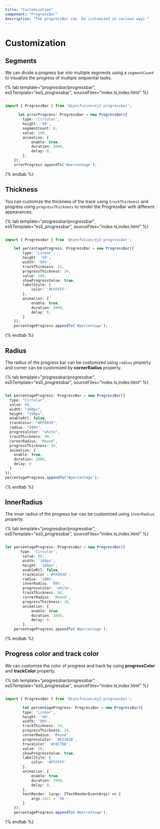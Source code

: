 ```yaml
---
title: "Customization"
component: "ProgressBar"
description: "The progressBar can  be customized in various ways "
---
```


# Customization

## Segments

<!-- markdownlint-disable MD033 -->

We can divide a progress bar into multiple segments using a `segmentCount` to visualize the progress of multiple sequential tasks.

{% tab template="progressbar/progressbar", es5Template="es5_progressbar", sourceFiles="index.ts,index.html"  %}

```typescript

import { ProgressBar } from '@syncfusion/ej2-progressbar';

      let errorProgress: ProgressBar = new ProgressBar({
        type: 'Circular',
        height: '60',
        segmentCount: 8,
        value: 100,
        animation: {
            enable: true,
            duration: 2000,
            delay: 0,
        },
    });
    errorProgress.appendTo('#percentage');

```

{% endtab %}

## Thickness

 You can customize the thickness of the track  using `trackThickness` and progress using `progressThickness` to render the ProgressBar with different appearances.

{% tab template="progressbar/progressbar", es5Template="es5_progressbar", sourceFiles="index.ts,index.html"  %}

```typescript

import { ProgressBar } from '@syncfusion/ej2-progressbar';

    let percentageProgress: ProgressBar = new ProgressBar({
        type: 'Linear',
        height: '60',
        width: '90%',
        trackThickness: 24,
        progressThickness: 24,
        value: 100,
        showProgressValue: true,
        labelStyle: {
            color: '#FFFFFF'
        },
        animation: {
            enable: true,
            duration: 2000,
            delay: 0,
        }
    });
    percentageProgress.appendTo('#percentage');

```

{% endtab %}

## Radius

<!-- markdownlint-disable MD033 -->

The  radius of the progress bar can be customized using `radius` property and  corner can be customized by **cornerRadius** property.  

{% tab template="progressbar/progressbar", es5Template="es5_progressbar", sourceFiles="index.ts,index.html"  %}

```typescript

let percentageProgress: ProgressBar = new ProgressBar({
  type: "Circular",
  value: 60,
  width: "160px",
  height: "160px",
  enableRtl: false,
  trackColor: "#FFD939",
  radius: "100%",
  progressColor: "white",
  trackThickness: 80,
  cornerRadius: "Round",
  progressThickness: 10,
  animation: {
    enable: true,
    duration: 2000,
    delay: 0
  }
});
percentageProgress.appendTo("#percentage");

```

{% endtab %}

## InnerRadius

<!-- markdownlint-disable MD033 -->

The inner radius of the progress bar can be customized using `innerRadius` property.

{% tab template="progressbar/progressbar", es5Template="es5_progressbar", sourceFiles="index.ts,index.html"  %}

```typescript

let percentageProgress: ProgressBar = new ProgressBar({
       type: 'Circular',
        value: 60,
        width: '160px',
        height: '160px',
        enableRtl: false,
        trackColor :'#FFD939',
        radius: '100%',
        innerRadius: '80%',
        progressColor: 'white',
        trackThickness: 80,
        cornerRadius: 'Round',
        progressThickness: 10,
        animation: {
            enable: true,
            duration: 2000,
            delay: 0,
        },
    percentageProgress.appendTo('#percentage');

```

{% endtab %}

## Progress color and track color

<!-- markdownlint-disable MD033 -->

We can customize the color of progress and track by using  **progressColor** and **trackColor** property.

{% tab template="progressbar/progressbar", es5Template="es5_progressbar", sourceFiles="index.ts,index.html"  %}

```typescript

import { ProgressBar } from '@syncfusion/ej2-progressbar';

        let percentageProgress: ProgressBar = new ProgressBar({
        type: 'Linear',
        height: '60',
        width: '90%',
        trackThickness: 24,
        progressThickness: 24,
        cornerRadius: 'Round',
        progressColor: '#E3165B',
        trackColor: '#F8C7D8',
        value: 50,
        showProgressValue: true,
        labelStyle: {
            color: '#FFFFFF'
        },
        animation: {
            enable: true,
            duration: 2000,
            delay: 0,
        },
        textRender: (args: ITextRenderEventArgs) => {
            args.text = '50';
        }
    });
    percentageProgress.appendTo('#percentage');
```

{% endtab %}